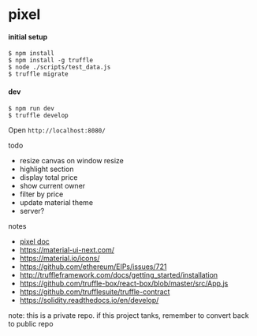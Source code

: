 # pixel

#### initial setup

```
$ npm install
$ npm install -g truffle
$ node ./scripts/test_data.js
$ truffle migrate
```

#### dev

```
$ npm run dev
$ truffle develop
```

Open `http://localhost:8080/`


todo

* resize canvas on window resize
* highlight section
* display total price
* show current owner
* filter by price
* update material theme
* server?

notes

* [pixel doc](https://docs.google.com/document/d/1wItSPEcXBqN1iwTlEV7A5rPlsc8y48I79SDCXM94CJc/edit?ts=5a610857)
* https://material-ui-next.com/
* https://material.io/icons/
* https://github.com/ethereum/EIPs/issues/721
* http://truffleframework.com/docs/getting_started/installation
* https://github.com/truffle-box/react-box/blob/master/src/App.js
* https://github.com/trufflesuite/truffle-contract
* https://solidity.readthedocs.io/en/develop/

note: this is a private repo. if this project tanks, remember to convert back to public repo
